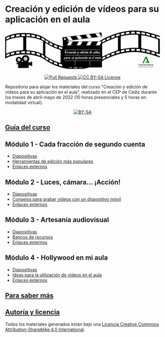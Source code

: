 # Creación y edición de vídeos para su aplicación en el aula

![logo][portada]

[portada]: https://github.com/DavidLMS/formacion-profesorado-edicion-video/blob/main/imagenes/portada-moodle.png?raw=true

<p align="center">
  <a href="https://github.com/DavidLMS/formacion-profesorado-edicion-video/pulls">
    <img src="https://img.shields.io/badge/PRs-welcome-brightgreen.svg?longCache=true" alt="Pull Requests">
  </a>
  <a href="LICENSE">
      <img src="https://img.shields.io/badge/License-CC%20BY--SA%204.0-lightgrey.svg?longCache=true" alt="CC BY-SA License">
    </a>
</p>

Repositorio para alojar los materiales del curso "Creación y edición de vídeos para su aplicación en el aula", realizado en el CEP de Cádiz durante los meses de abril-mayo de 2022 (10 horas presenciales y 5 horas en modalidad virtual).

<p align="center"> <a href="http://creativecommons.org/licenses/by-sa/4.0/">
    <img src="https://licensebuttons.net/l/by-sa/4.0/88x31.png" alt="BY-SA">
  </a> </p>

[cc-by-sa]: http://creativecommons.org/licenses/by-sa/4.0/
[cc-by-sa-image]: https://licensebuttons.net/l/by-sa/4.0/88x31.png
[cc-by-sa-shield]: https://img.shields.io/badge/License-CC%20BY--SA%204.0-lightgrey.svg

## [Guía del curso](moodle/paginas/guia-del-curso.html)

## Módulo 1 - Cada fracción de segundo cuenta

- [Diapositivas](diapositivas/modulo-1)
- [Herramientas de edición más populares](moodle/paginas/mod1-herramientas-edicion-video-mas-populares.html)
- [Enlaces externos](moodle/enlaces-externos/enlaces-mod1.md)

## Módulo 2 - Luces, cámara… ¡Acción!

- [Diapositivas](diapositivas/modulo-2)
- [Consejos para grabar vídeos con un dispositivo móvil](moodle/paginas/mod2-consejos-grabar-video-dispositivo-movil.html)
- [Enlaces externos](moodle/enlaces-externos/enlaces-mod2.md)

## Módulo 3 - Artesanía audiovisual

- [Diapositivas](diapositivas/modulo-3)
- [Bancos de recursos](moodle/paginas/mod3-bancos-recursos.html)
- [Enlaces externos](moodle/enlaces-externos/enlaces-mod3.md)

## Módulo 4 - Hollywood en mi aula

- [Diapositivas](diapositivas/modulo-4)
- [Ideas para la utilización de vídeos en el aula](moodle/paginas/mod4-ideas-utilizacion-videos-aula.html)
- [Enlaces externos](moodle/enlaces-externos/enlaces-mod4.md)

## [Para saber más](moodle/paginas/para-saber-mas.html)

## [Autoría y licencia](moodle/paginas/autoria-y-licencia.html)

Todos los materiales generados están bajo una
[Licencia Creative Commons Attribution-ShareAlike 4.0 International][cc-by-sa].

